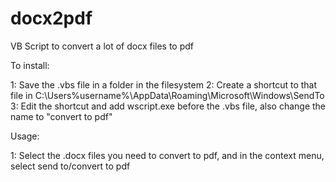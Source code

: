 # docx2pdf

VB Script to convert a lot of docx files to pdf

To install:

1: Save the .vbs file in a folder in the filesystem
2: Create a shortcut to that file in C:\Users\%username%\AppData\Roaming\Microsoft\Windows\SendTo
3: Edit the shortcut and add wscript.exe before the .vbs file, also change the name to "convert to pdf"

Usage:

1: Select the .docx files you need to convert to pdf, and in the context menu, select send to/convert to pdf
